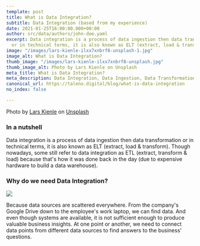 ```yaml
---
template: post
title: What is Data Integration?
subtitle: Data Integration (based from my experience)
date: 2021-01-25T16:00:00.000+00:00
author: src/data/authors/john-doe.yaml
excerpt: Data integration is a process of data ingestion then data transformation
  or in technical terms, it is also known as ELT (extract, load & transform).
image: "/images/lars-kienle-ilxx7xnbrf8-unsplash-1.jpg"
image_alt: What is Data Integration?
thumb_image: "/images/lars-kienle-ilxx7xnbrf8-unsplash.jpg"
thumb_image_alt: Photo by Lars Kienle on Unsplash
meta_title: What is Data Integration?
meta_description: Data Integration, Data Ingestion, Data Transformation, ELT, ETL
canonical_url: https://taleno.digital/blog/what-is-data-integration
no_index: false

---
```

Photo by [Lars Kienle](https://unsplash.com/@larskienle?utm_source=unsplash&utm_medium=referral&utm_content=creditCopyText) on [Unsplash](https://unsplash.com/s/photos/data?utm_source=unsplash&utm_medium=referral&utm_content=creditCopyText)

### In a nutshell

Data integration is a process of data ingestion then data transformation or in technical terms, it is also known as ELT (extract, load & transform). Though nowadays, some still refer to data integration as ETL (extract, transform & load) because that's how it was done back in the day (due to expensive hardware to build a data warehouse).

### Why do we need Data Integration?

![](/images/2021-02-02_10-52-24.png)

Because data sources are scattered everywhere. From the company's Google Drive down to the employee's work laptop, we can find data. And even though systems are available, it is not sufficient enough to produce valuable business insights. At one point or another, we need to connect data points from different data sources to find answers to the business' questions.